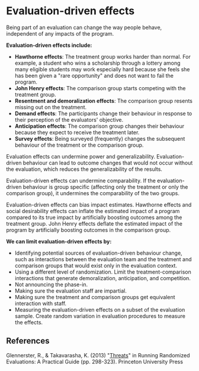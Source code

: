 # Evaluation-driven effects

Being part of an evaluation can change the way people behave, independent of any impacts of the program.

**Evaluation-driven effects include:**

- **Hawthorne effects**: The treatment group works harder than normal. For example, a student who wins a scholarship through a lottery among many eligible students may work especially hard because she feels she has been given a "rare opportunity" and does not want to fail the program.
- **John Henry effects**: The comparison group starts competing with the treatment group.
- **Resentment and demoralization effects**: The comparison group resents missing out on the treatment.
- **Demand effects**: The participants change their behaviour in response to their perception of the evaluators' objective.
- **Anticipation effects**: The comparison group changes their behaviour because they expect to receive the treatment later.
- **Survey effects**: Being surveyed (frequently) changes the subsequent behaviour of the treatment or the comparison group.

Evaluation effects can undermine power and generalizability. Evaluation-driven behaviour can lead to outcome changes that would not occur without the evaluation, which reduces the generalizability of the results.

Evaluation-driven effects can undermine comparability. If the evaluation-driven behaviour is group specific (affecting only the treatment or only the comparison group), it undermines the comparability of the two groups.

Evaluation-driven effects can bias impact estimates. Hawthorne effects and social desirability effects can inflate the estimated impact of a program compared to its true impact by artificially boosting outcomes among the treatment group. John Henry effects deflate the estimated impact of the program by artificially boosting outcomes in the comparison group.

**We can limit evaluation-driven effects by:**

- Identifying potential sources of evaluation-driven behaviour change, such as interactions between the evaluation team and the treatment and comparison groups that would exist only in the evaluation context.
- Using a different level of randomization. Limit the treatment-comparison interactions that generate demoralization, anticipation, and competition.
- Not announcing the phase-in.
- Making sure the evaluation staff are impartial.
- Making sure the treatment and comparison groups get equivalent interaction with staff.
- Measuring the evaluation-driven effects on a subset of the evaluation sample. Create random variation in evaluation procedures to measure the effects.

## References

Glennerster, R., & Takavarasha, K. (2013) "[Threats](https://doi-org.ezproxy.lib.uts.edu.au/10.2307/j.ctt4cgd52.11)" in Running Randomized Evaluations: A Practical Guide (pp. 298-323). Princeton University Press
